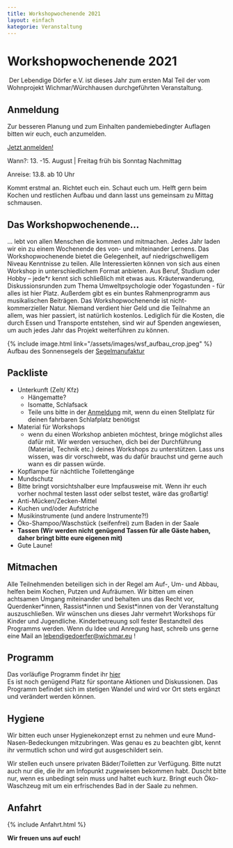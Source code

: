 ```yaml
---
title: Workshopwochenende 2021
layout: einfach
kategorie: Veranstaltung
---
```


# Workshopwochenende 2021

​
Der Lebendige Dörfer e.V. ist dieses Jahr zum ersten Mal Teil der vom Wohnprojekt Wichmar/Würchhausen durchgeführten Veranstaltung.

## Anmeldung

Zur besseren Planung und zum Einhalten pandemiebedingter Auflagen bitten wir euch, euch anzumelden.

[Jetzt anmelden!](https://framaforms.org/anmeldung-zum-workshopwochenende-wichmar-1625664080)

Wann?: 13. -15. August | Freitag früh bis Sonntag Nachmittag

Anreise: 13.8. ab 10 Uhr

Kommt erstmal an. Richtet euch ein. Schaut euch um. Helft gern beim Kochen und restlichen Aufbau und dann lasst uns gemeinsam zu Mittag schmausen.

## Das Workshopwochenende...

... lebt von allen Menschen die kommen und mitmachen. Jedes Jahr laden wir ein zu einem Wochenende des von- und miteinander Lernens. Das Workshopwochenende bietet die Gelegenheit, auf niedrigschwelligem Niveau Kenntnisse zu teilen. Alle Interessierten können von sich aus einen Workshop in unterschiedlichem Format anbieten. Aus Beruf, Studium oder Hobby – jede*r kennt sich schließlich mit etwas aus. Kräuterwanderung, Diskussionsrunden zum Thema Umweltpsychologie oder Yogastunden - für alles ist hier Platz. Außerdem gibt es ein buntes Rahmenprogramm aus musikalischen Beiträgen. Das Workshopwochenende ist nicht-kommerzieller Natur. Niemand verdient hier Geld und die Teilnahme an allem, was hier passiert, ist natürlich kostenlos. Lediglich für die Kosten, die durch Essen und Transporte entstehen, sind wir auf Spenden angewiesen, um auch jedes Jahr das Projekt weiterführen zu können.


{% include image.html link="/assets/images/wsf_aufbau_crop.jpeg" %}
Aufbau des Sonnensegels der [Segelmanufaktur](http://segelmanufaktur.de/)

## Packliste

* Unterkunft (Zelt/ Kfz)
  * Hängematte?
  * Isomatte, Schlafsack
  * Teile uns bitte in der [Anmeldung](https://framaforms.org/anmeldung-zum-workshopwochenende-wichmar-1625664080) mit, wenn du einen Stellplatz für deinen fahrbaren Schlafplatz benötigst
* Material für Workshops
  * wenn du einen Workshop anbieten möchtest, bringe möglichst alles dafür mit. Wir werden versuchen, dich bei der Durchführung (Material, Technik etc.) deines Workshops zu unterstützen. Lass uns wissen, was dir vorschwebt, was du dafür brauchst und gerne auch wann es dir passen würde.
* Kopflampe für nächtliche Toilettengänge
* Mundschutz
* Bitte bringt vorsichtshalber eure Impfausweise mit. Wenn ihr euch vorher nochmal testen lasst oder selbst testet, wäre das großartig!
* Anti-Mücken/Zecken-Mittel
* Kuchen und/oder Aufstriche
* Musikinstrumente (und andere Instrumente?!)
* Öko-Shampoo/Waschstück (seifenfrei) zum Baden in der Saale
* **Tassen (Wir werden nicht genügend Tassen für alle Gäste haben, daher bringt bitte eure eigenen mit)**
* Gute Laune!

## Mitmachen

Alle Teilnehmenden beteiligen sich in der Regel am Auf-, Um- und Abbau, helfen beim Kochen, Putzen und Aufräumen. Wir bitten um einen achtsamen Umgang miteinander und behalten uns das Recht vor, Querdenker\*innen, Rassist\*innen und Sexist\*innen von der Veranstaltung auszuschließen. Wir wünschen uns dieses Jahr vermehrt Workshops für Kinder und Jugendliche. Kinderbetreuung soll fester Bestandteil des Programms werden.
Wenn du Idee und Anregung hast, schreib uns gerne eine Mail an lebendigedoerfer@wichmar.eu !

## Programm

Das vorläufige Programm findet ihr [hier](https://teamup.com/ksw5d6wtwhucgfrage) <br />
Es ist noch genügend Platz für spontane Aktionen und Diskussionen. Das Programm befindet sich im stetigen Wandel und wird vor Ort stets ergänzt und verändert werden können.

## Hygiene

Wir bitten euch unser Hygienekonzept ernst zu nehmen und eure Mund-Nasen-Bedeckungen mitzubringen. Was genau es zu beachten gibt, kennt ihr vermutlich schon und wird gut ausgeschildert sein.

Wir stellen euch unsere privaten Bäder/Toiletten zur Verfügung. Bitte nutzt auch nur die, die ihr am Infopunkt zugewiesen bekommen habt.
Duscht bitte nur, wenn es unbedingt sein muss und haltet euch kurz. Bringt euch Öko-Waschzeug mit um ein erfrischendes Bad in der Saale zu nehmen.

## Anfahrt

{% include Anfahrt.html %}

**Wir freuen uns auf euch!**
​
